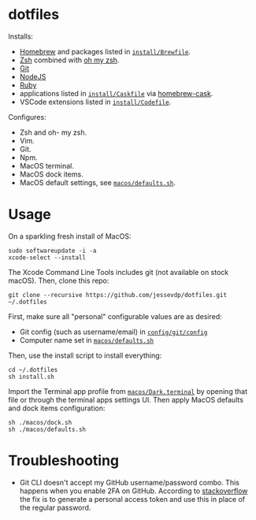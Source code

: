 # dotfiles

Installs:
- [Homebrew](https://brew.sh) and packages listed in [`install/Brewfile`](./install/Brewfile).
- [Zsh](https://www.zsh.org) combined with [oh my zsh](https://ohmyz.sh).
- [Git](https://git-scm.com)
- [NodeJS](https://nodejs.org/)
- [Ruby](https://www.ruby-lang.org/en/)
- applications listed in [`install/Caskfile`](./install/Caskfile) via [homebrew-cask](https://github.com/Homebrew/homebrew-cask).
- VSCode extensions listed in [`install/Codefile`](./install/Codefile).

Configures:
- Zsh and oh- my zsh.
- Vim.
- Git.
- Npm.
- MacOS terminal.
- MacOS dock items.
- MacOS default settings, see [`macos/defaults.sh`](./macos/defaults.sh).

# Usage

On a sparkling fresh install of MacOS:

```
sudo softwareupdate -i -a
xcode-select --install
```

The Xcode Command Line Tools includes git (not available on stock macOS). Then, clone this repo:

```
git clone --recursive https://github.com/jessevdp/dotfiles.git ~/.dotfiles
```

First, make sure all "personal" configurable values are as desired:
- Git config (such as username/email) in [`config/git/config`](./config/git/config)
- Computer name set in [`macos/defaults.sh`](./macos/defaults.sh)


Then, use the install script to install everything:

```
cd ~/.dotfiles
sh install.sh
```

Import the Terminal app profile from [`macos/Dark.terminal`](./macos/Dark.terminal) by opening that file or through the terminal apps settings UI.
Then apply MacOS defaults and dock items configuration:

```
sh ./macos/dock.sh
sh ./macos/defaults.sh
```

# Troubleshooting

* Git CLI doesn't accept my GitHub username/password combo. This happens when you enable 2FA on GitHub. According to [stackoverflow](https://stackoverflow.com/questions/29297154/github-invalid-username-or-password) the fix is to generate a personal access token and use this in place of the regular password.
